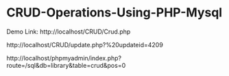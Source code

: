 # CRUD-Operations-Using-PHP-Mysql

Demo Link:
http://localhost/CRUD/Crud.php

http://localhost/CRUD/update.php?%20updateid=4209

http://localhost/phpmyadmin/index.php?route=/sql&db=library&table=crud&pos=0
